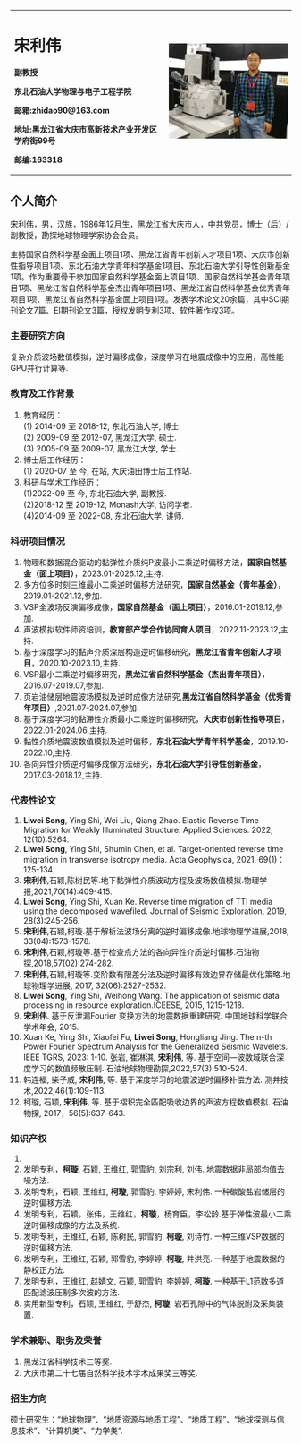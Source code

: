 <div>
<table border="0">
  <tr>
    <td width="55%">
      <h1>宋利伟</h1>
      <p><b>副教授</b></p>
      <p><b>东北石油大学物理与电子工程学院</b></p>
      <p><b>邮箱:zhidao90@163.com</b></p>
      <p><b>地址:黑龙江省大庆市高新技术产业开发区学府街99号</b></p>
      <p><b>邮编:163318</b></p>
    </td>
    <td width="45%">
      <img src="song.jpg" width="100%">
    </td>
  </tr>
</table>
</div>

## 个人简介

宋利伟，男，汉族，1986年12月生，黑龙江省大庆市人，中共党员，博士（后）/副教授，勘探地球物理学家协会会员。

主持国家自然科学基金面上项目1项、黑龙江省青年创新人才项目1项、大庆市创新性指导项目1项、东北石油大学青年科学基金1项目、东北石油大学引导性创新基金1项。作为重要骨干参加国家自然科学基金面上项目1项、国家自然科学基金青年项目1项、黑龙江省自然科学基金杰出青年项目1项、黑龙江省自然科学基金优秀青年项目1项、黑龙江省自然科学基金面上项目1项。发表学术论文20余篇，其中SCI期刊论文7篇、EI期刊论文3篇，授权发明专利3项、软件著作权3项。

### 主要研究方向
复杂介质波场数值模拟，逆时偏移成像，深度学习在地震成像中的应用，高性能GPU并行计算等.

### 教育及工作背景
1. 教育经历：  
(1) 2014-09 至 2018-12, 东北石油大学, 博士.  
(2) 2009-09 至 2012-07, 黑龙江大学, 硕士.  
(3) 2005-09 至 2009-07, 黑龙江大学, 学士.  
2. 博士后工作经历：   
(1) 2020-07 至 今, 在站, 大庆油田博士后工作站.
3. 科研与学术工作经历：  
(1)2022-09 至 今, 东北石油大学, 副教授.  
(2)2018-12 至 2019-12, Monash大学, 访问学者.  
(4)2014-09 至 2022-08, 东北石油大学, 讲师.

### 科研项目情况
1. 物理和数据混合驱动的黏弹性介质纯P波最小二乘逆时偏移方法，**国家自然基金（面上项目）**，2023.01-2026.12,主持.
2. 多方位多时刻三维最小二乘逆时偏移方法研究，**国家自然基金（青年基金）**，2019.01-2021.12,参加.
3. VSP全波场反演偏移成像，**国家自然基金（面上项目）**，2016.01-2019.12,参加.
4. 声波模拟软件师资培训，**教育部产学合作协同育人项目**，2022.11-2023.12,主持.
5. 基于深度学习的黏声介质深层构造逆时偏移研究，**黑龙江省青年创新人才项目**，2020.10-2023.10,主持.
6. VSP最小二乘逆时偏移研究，**黑龙江省自然科学基金（杰出青年项目）**，2016.07-2019.07,参加.
7. 页岩油储层地震波场模拟及逆时成像方法研究,**黑龙江省自然科学基金（优秀青年项目）**,2021.07-2024.07,参加.
8. 基于深度学习的黏滞性介质最小二乘逆时偏移研究，**大庆市创新性指导项目**，2022.01-2024.06,主持.
9. 黏性介质地震波数值模拟及逆时偏移，**东北石油大学青年科学基金**，2019.10-2022.10,主持.
10. 各向异性介质逆时偏移成像方法研究，**东北石油大学引导性创新基金**，2017.03-2018.12,主持.

### 代表性论文
1. **Liwei Song**, Ying Shi, Wei Liu, Qiang Zhao. Elastic Reverse Time Migration for Weakly Illuminated Structure. Applied Sciences. 2022, 12(10):5264.
2. **Liwei Song**, Ying Shi, Shumin Chen, et al. Target-oriented reverse time migration in transverse isotropy media. Acta Geophysica, 2021, 69(1)：125-134.
3. **宋利伟**,石颖,陈树民等.地下黏弹性介质波动方程及波场数值模拟.物理学报,2021,70(14):409-415.
4. **Liwei Song**, Ying Shi, Xuan Ke. Reverse time migration of TTI media using the decomposed wavefiled. Journal of Seismic Exploration, 2019, 28(3):245-256.
5. **宋利伟**,石颖,柯璇.基于解析法波场分离的逆时偏移成像.地球物理学进展,2018, 33(04):1573-1578.
6. **宋利伟**,石颖,柯璇等.基于检查点方法的各向异性介质逆时偏移.石油物探,2018,57(02):274-282.
7. **宋利伟**,石颖,柯璇等.变阶数有限差分法及逆时偏移有效边界存储最优化策略.地球物理学进展, 2017, 32(06):2527-2532.
8. **Liwei Song**, Ying Shi, Weihong Wang. The application of seismic data processing in resource exploration.ICEESE, 2015, 1215-1218.
9. **宋利伟**. 基于反泄漏Fourier 变换方法的地震数据重建研究. 中国地球科学联合学术年会, 2015.
10. Xuan Ke, Ying Shi, Xiaofei Fu, **Liwei Song**, Hongliang Jing. The n-th Power Fourier Spectrum Analysis for the Generalized Seismic Wavelets. IEEE TGRS, 2023: 1-10. 张岩, 崔淋淇, **宋利伟**, 等. 基于空间—波数域联合深度学习的数值频散压制. 石油地球物理勘探,2022,57(3):510-524. 
11. 韩连福, 柴子威, **宋利伟**, 等. 基于深度学习的地震波逆时偏移补偿方法. 测井技术,2022,46(1):109-113.
12. 柯璇, 石颖, **宋利伟**, 等. 基于褶积完全匹配吸收边界的声波方程数值模拟. 石油物探, 2017，56(5):637-643.

### 知识产权
1. 
2. 发明专利，**柯璇**, 石颖, 王维红, 郭雪豹, 刘宗利, 刘伟. 地震数据非局部均值去噪方法.
3. 发明专利，石颖, 王维红, **柯璇**, 郭雪豹, 李婷婷, 宋利伟. 一种碳酸盐岩储层的逆时偏移方法.
4. 发明专利，石颖，张伟，王维红，**柯璇**，杨育臣，李松龄.基于弹性波最小二乘逆时偏移成像的方法及系统.
5. 发明专利，王维红, 石颖, 陈树民, 郭雪豹, **柯璇**, 刘诗竹. 一种三维VSP数据的逆时偏移方法.
6. 发明专利，王维红, 石颖, 郭雪豹, 李婷婷, **柯璇**, 井洪亮. 一种基于地震数据的静校正方法.
7. 发明专利，王维红, 赵婧文, 石颖, 郭雪豹, 李婷婷, **柯璇**. 一种基于L1范数多道匹配滤波压制多次波的方法.
8. 实用新型专利，石颖, 王维红, 于舒杰, **柯璇**. 岩石孔隙中的气体脱附及采集装置.

### 学术兼职、职务及荣誉
1. 黑龙江省科学技术三等奖.
2. 大庆市第二十七届自然科学技术学术成果奖三等奖.

### 招生方向
硕士研究生：“地球物理”、“地质资源与地质工程”、“地质工程”、“地球探测与信息技术”、“计算机类”、“力学类”.
